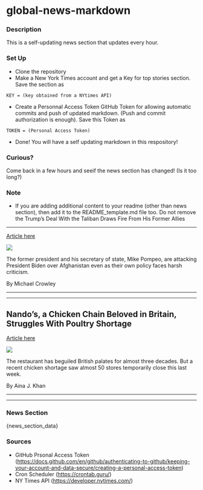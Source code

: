 # global-news-markdown

### Description 
This is a self-updating news section that updates every hour.

### Set Up 
* Clone the repository
* Make a New York Times account and get a Key for top stories section. Save the section as 
 ```
 KEY = (key obtained from a NYtimes API)
 ```
*  Create a Personnal Access Token GitHub Token for allowing automatic commits and push of updated markdown. (Push and commit authorization is enough). Save this Token as 
```
TOKEN = (Personal Access Token)
```
* Done! You will have a self updating markdown in this respository!

### Curious?
Come back in a few hours and seeif the news section has changed! (Is it too long?)

### Note
* If you are adding additional content to your readme (other than news section), then add it to the README_template.md file too. Do not remove the Trump’s Deal With the Taliban Draws Fire From His Former Allies
---------------------------------------------------------------

[Article here](https://www.nytimes.com/2021/08/19/us/politics/trump-biden-afghan-taliban.html)

[![](https://static01.nyt.com/images/2021/09/18/us/politics/18dc-trumpafghan-1/merlin_160506423_cb840c08-f6c8-4b68-a0ab-5df8989db811-superJumbo.jpg)](https://www.nytimes.com/2021/08/19/us/politics/trump-biden-afghan-taliban.html)

The former president and his secretary of state, Mike Pompeo, are attacking President Biden over Afghanistan even as their own policy faces harsh criticism.

By Michael Crowley

* * *

* * *

Nando’s, a Chicken Chain Beloved in Britain, Struggles With Poultry Shortage
----------------------------------------------------------------------------

[Article here](https://www.nytimes.com/2021/08/20/world/europe/nandos-chicken-shortage-closures-britain.html)

[![](https://static01.nyt.com/images/2021/08/20/world/20nandos01/merlin_193402098_1d51e8a2-497d-49c6-bd08-e1f246b7dec5-superJumbo.jpg)](https://www.nytimes.com/2021/08/20/world/europe/nandos-chicken-shortage-closures-britain.html)

The restaurant has beguiled British palates for almost three decades. But a recent chicken shortage saw almost 50 stores temporarily close this last week.

By Aina J. Khan

* * *

* * *

### News Section 
{news_section_data}


### Sources 
* GitHub Prsonal Access Token (https://docs.github.com/en/github/authenticating-to-github/keeping-your-account-and-data-secure/creating-a-personal-access-token)
* Cron Scheduler (https://crontab.guru/)
* NY Times API (https://developer.nytimes.com/)
